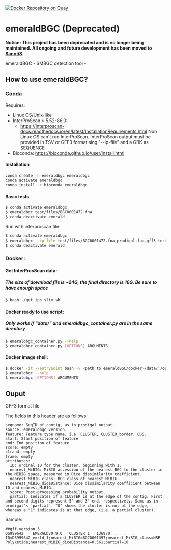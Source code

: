 [![Docker Repository on Quay](https://quay.io/repository/microbiome-informatics/emerald-bgc/status "Docker Repository on Quay")](https://quay.io/repository/microbiome-informatics/emerald-bgc)

# emeraldBGC (Deprecated)

**Notice: This project has been deprecated and is no longer being maintained. All ongoing and future development has been moved to [SanntiS](https://github.com/Finn-Lab/SanntiS).**

emeraldBGC - SMBGC detection tool -

## How to use emeraldBGC?

### Conda

Requires:
* Linux OS/Unix-like
* InterProScan > 5.52-86.0: 
  - https://interproscan-docs.readthedocs.io/en/latest/InstallationRequirements.html 
      Non Linux OS can't run InterProScan. InterProScan output must be provided in TSV or GFF3 format sing "--ip-file" and a GBK as SEQUENCE
* Bioconda: https://bioconda.github.io/user/install.html

#### Installation

```bash
conda create -n emeraldbgc emeraldbgc
conda activate emeraldbgc
conda install -c bioconda emeraldbgc
```

#### Basic tests

```bash
$ conda activate emeraldbgc
$ emeraldbgc test/files/BGC0001472.fna
$ conda deactivate emerald
```

 Run with interproscan file:
```bash
$ conda activate emeraldbgc
$ emeraldbgc --ip-file test/files/BGC0001472.fna.prodigal.faa.gff3 test/files/BGC0001472.fna.prodigal.faa.gb
$ conda deactivate emerald
```

###  Docker:

#### Get InterProsScan data:
##### The size of download file is ~24G, the final directory is 16G. Be sure to have enough space
```bash
$ bash ./get_ips_slim.sh
```

#### Docker ready to use script:
##### Only works if "data/" and emeraldbgc_container.py are in the same directory
```bash
$ emeraldbgc_container.py --help
$ emeraldbgc_container.py [OPTIONS] ARGUMENTS
```

#### Docker image shell:
```bash
$ docker -it --entrypoint bash -v <path to emeraldBGC/docker>/data/:/opt/interproscan quay.io/repository/microbiome-informatics/emerald-bgc
$ emeraldbgc --help
$ emeraldbgc [OPTIONS] ARGUMENTS
```


## Ouput

  GFF3 format file

  The fields in this header are as follows:

    seqname: SeqID of contig, as in prodigal output.
    source: emeraldbgc version.
    feature: Feature type name, i.e. CLUSTER, CLUSTER_border, CDS.
    start: Start position of feature
    end: End position of feature
    score: empty
    strand: empty
    frame: empty
    attributes:
      ID: ordinal ID for the cluster, beginning with 1.
      nearest_MiBIG: MiBIG accession of the nearest BGC to the cluster in the MIBIG space, measured in Dice dissimilarity coefficient.
      nearest_MiBIG_class: BGC class of nearest_MiBIG.
      nearest_MiBIG_diceDistance: Dice dissimilarity coefficient between ID and nearest_MiBIG.
      score: Post-processing probability output.
      partial: Indicates if a CLUSTER is at the edge of the contig. First and second digits represent 5' and 3' end, respectively. Same as in prodigal's `partial`. "0" shows the cluster is not at the edge, whereas a "1" indicates is at that edge, (i.e. a partial cluster).

  Sample:

    ##gff-version 3
    DS999642	EMERALDv0.9.0	CLUSTER	1	136970	.	.	.	ID=DS999642_emrld_1;nearest_MiBIG=BGC0001397;nearest_MiBIG_class=NRP Polyketide;nearest_MiBIG_diceDistance=0.561;partial=10

